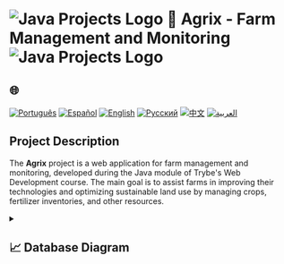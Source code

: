 # <img src="https://cdn-icons-png.flaticon.com/128/226/226777.png" alt="Java Projects Logo" width="42" height="30" /> 🌱 Agrix - Farm Management and Monitoring  <img src="https://cdn-icons-png.flaticon.com/128/226/226777.png" alt="Java Projects Logo" width="42" height="30" />

## 🌐 
[![Português](https://img.shields.io/badge/Português-green)](https://github.com/SamuelRocha91/Agrix/blob/main/README.md) 
[![Español](https://img.shields.io/badge/Español-yellow)](https://github.com/SamuelRocha91/Agrix/blob/main/README_es.md) 
[![English](https://img.shields.io/badge/English-blue)](https://github.com/SamuelRocha91/Agrix/blob/main/README_en.md) 
[![Русский](https://img.shields.io/badge/Русский-lightgrey)](https://github.com/SamuelRocha91/Agrix/blob/main/README_ru.md) 
[![中文](https://img.shields.io/badge/中文-red)](https://github.com/SamuelRocha91/Agrix/blob/main/README_ch.md) 
[![العربية](https://img.shields.io/badge/العربية-orange)](https://github.com/SamuelRocha91/Agrix/blob/main/README_ar.md)

## Project Description

The **Agrix** project is a web application for farm management and monitoring, developed during the Java module of Trybe's Web Development course. The main goal is to assist farms in improving their technologies and optimizing sustainable land use by managing crops, fertilizer inventories, and other resources.

<details>
<summary><h2>📈 Database Diagram</h2></summary>

![Database Diagram](./images/diagrama.png)

<details>
  <summary><h2>Implemented Features</h2></summary>
  - **Authentication and Authorization**: Secure access control using Spring Security.
  - **Farm and Crop Management**: Routes for registering and monitoring farms, crops, and fertilizers.
  - **REST API**: Interface for system interaction.
  - **Error Management**: Robust error handling with Spring Web.
  - **Docker Execution**: Full setup for running the application in Docker containers.
</details>

<details>
  <summary><h2>Skills Developed</h2></summary>
  - Advanced use of the **Spring Framework** to build secure and robust applications.
  - Implementation of **Spring Security** for user authentication and authorization.
  - Development of a **REST API** with CRUD routes for agricultural management.
  - Integration with **Spring Data JPA** for data persistence in MySQL.
  - Use of **Docker** for containerizing the application and test environment.
  - Creation of unit tests with **JUnit**.
</details>

<details>
  <summary><h2>How to Run</h2></summary>
  
  1. **Clone the Repository**:
     ```bash
     git clone https://github.com/SamuelRocha91/agrix.git
     ```

  2. **Access the Directory**:
     ```bash
     cd agrix
     ```

  3. **Build and Run**:
     Use Maven to run the project:
     ```bash
     mvn spring-boot:run
     ```

  4. **Run Tests**:
     To run unit tests:
     ```bash
     mvn test
     ```

  5. **Run with Docker**:
     Build and run the Docker container:
     ```bash
     docker compose up
     ```
</details>

<details>
  <summary><h2>Other Projects</h2></summary>
  - 🗳️ [Voting System](https://github.com/SamuelRocha91/sistemaDeVotacao/blob/main/README_en.md)
  - 🏛️ [Museum Locator](https://github.com/SamuelRocha91/localizadorDeMuseus/blob/main/README_en.md)
  - 📃 [Progression Rules](https://github.com/SamuelRocha91/project_rule_of_progression/blob/main/README_en.md)
</details>
